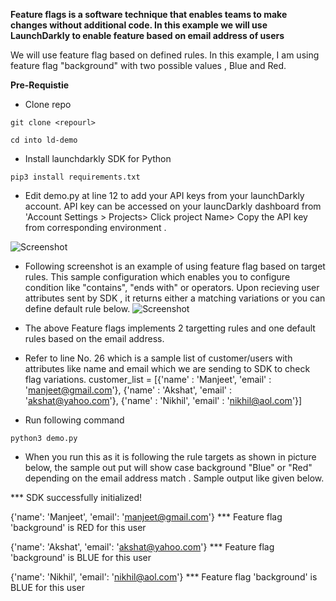 **Feature flags is a software technique that enables teams to make changes without additional code. In this example we will use LaunchDarkly to enable feature based on email address of users** 

We will use feature flag based on defined rules. In this example, I am using feature flag "background"  with two possible values , Blue and Red.

**Pre-Requistie**

* Clone repo 
```
git clone <repourl>

cd into ld-demo
```
* Install launchdarkly SDK for  Python 

```
pip3 install requirements.txt
````
* Edit demo.py at line 12 to add your API keys from your launchDarkly account. API key can be accessed on your launcDarkly dashboard from 'Account Settings > Projects> Click project Name> Copy the API key from corresponding environment .

![Screenshot](api-key.png)


* Following screenshot is an  example of using feature flag  based on target rules. This sample configuration which enables you to configure condition like "contains", "ends with" or operators. Upon recieving user attributes sent by SDK , it returns either a matching variations or you can define default rule below.
![Screenshot](feature-flag.png)

* The above Feature flags implements 2 targetting rules and one default rules based on the email address.

* Refer to line No. 26 which is a sample list of customer/users with attributes like name and email which we are sending to SDK to check flag variations.
  customer_list = [{'name' : 'Manjeet', 'email' : 'manjeet@gmail.com'}, 
             {'name' : 'Akshat',  'email' : 'akshat@yahoo.com'},
             {'name' : 'Nikhil', 'email' : 'nikhil@aol.com'}]
             
* Run following command 
```
python3 demo.py
```
* When you run this as it is following the rule targets as shown in picture below, the sample out put will show case background "Blue" or "Red" depending on the email address match . Sample output like given below.

*** SDK successfully initialized!

{'name': 'Manjeet', 'email': 'manjeet@gmail.com'}
*** Feature flag 'background' is RED for this user 

{'name': 'Akshat', 'email': 'akshat@yahoo.com'}
*** Feature flag 'background' is BLUE for this user 

{'name': 'Nikhil', 'email': 'nikhil@aol.com'}
*** Feature flag 'background' is BLUE for this user 


